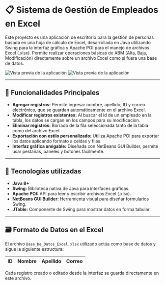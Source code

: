 # 📋 **Sistema de Gestión de Empleados en Excel**

Este proyecto es una aplicación de escritorio para la gestión de personas basada en una hoja de cálculo de Excel, desarrollada en Java utilizando Swing para la interfaz gráfica y Apache POI para el manejo de archivos Excel (.xlsx). Permite realizar operaciones básicas de ABM (Alta, Baja, Modificación) directamente sobre un archivo Excel como si fuera una base de datos.

![Vista previa de la aplicación](Vista-previa-1.jpg)
![Vista previa de la aplicación](Vista-previa-2.jpg)

---

## 🧰 **Funcionalidades Principales**

- **Agregar registros:** Permite ingresar nombre, apellido, ID y correo electrónico, que se guardan automáticamente en el archivo Excel.
- **Modificar registros existentes:** Al buscar el id de un empleado en la tabla, los datos se cargan en los campos para su modificacion.
- **Eliminar registros:** Borrado de la fila seleccionada tanto de la tabla como del archivo Excel.
- **Exportación con estilo personalizado:** Utiliza Apache POI para exportar los datos aplicando formato a celdas y filas.
- **Interfaz gráfica amigable:** Diseñada con NetBeans GUI Builder, permite usar pestañas, paneles y botones fácilmente.

---

## 🧠 **Tecnologías utilizadas**

- **Java 8+**
- **Swing:** Biblioteca nativa de Java para interfaces gráficas.
- **Apache POI:** API para leer y escribir archivos Excel (.xlsx).
- **NetBeans GUI Builder:** Herramienta visual para diseñar formularios Swing.
- **JTable:** Componente de Swing para mostrar datos en forma tabular.

---

## 🗃️ Formato de Datos en el Excel
El archivo `Base_De_Datos_Excel.xlsx` utilizado actúa como base de datos y sigue la siguiente estructura:

| ID | Nombre | Apellido | Correo |
|----|--------|----------|--------|

Cada registro creado o editado desde la interfaz se guarda directamente en este archivo.


